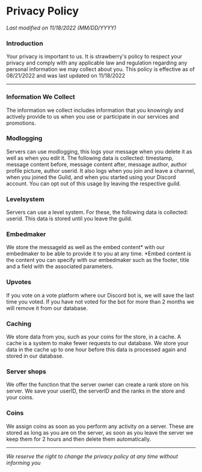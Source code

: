 # Privacy Policy

*Last modified on 11/18/2022 (MM/DD/YYYY)*

### Introduction
Your privacy is important to us. It is strawberry's policy to respect your privacy and comply with any applicable law and regulation regarding any personal information we may collect about you. This policy is effective as of 08/21/2022 and was last updated on 11/18/2022

------------

### Information We Collect
The information we collect includes information that you knowingly and actively provide to us when you use or participate in our services and promotions.

### Modlogging
Servers can use modlogging, this logs your message when you delete it as well as when you edit it. The following data is collected: timestamp, message content before, message content after, message author, author profile picture, author userid. It also logs when you join and leave a channel, when you joined the Guild, and when you started using your Discord account. You can opt out of this usage by leaving the respective guild.

### Levelsystem
Servers can use a level system. For these, the following data is collected: userid. This data is stored until you leave the guild.

### Embedmaker
We store the messageId as well as the embed content* with our embedmaker to be able to provide it to you at any time. *Embed content is the content you can specify with our embedmaker such as the footer, title and a field with the associated parameters.

### Upvotes
If you vote on a vote platform where our Discord bot is, we will save the last time you voted. If you have not voted for the bot for more than 2 months we will remove it from our database.

### Caching
We store data from you, such as your coins for the store, in a cache. A cache is a system to make fewer requests to our database. We store your data in the cache up to one hour before this data is processed again and stored in our database.

### Server shops
We offer the function that the server owner can create a rank store on his server. We save your userID, the serverID and the ranks in the store and your coins.

### Coins
We assign coins as soon as you perform any activity on a server. These are stored as long as you are on the server, as soon as you leave the server we keep them for 2 hours and then delete them automatically.


------------

*We reserve the right to change the privacy policy at any time without informing you*
